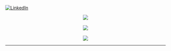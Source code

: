 [![LinkedIn](https://img.shields.io/badge/LinkedIn-%230077B5.svg?logo=linkedin&logoColor=white)](https://linkedin.com/in/lucasoliveira-ti) 
<div align="center">

![](https://github-readme-stats.vercel.app/api?username=Sakhul&theme=dark&hide_border=false&include_all_commits=true&count_private=true)<br/>
<br>
![](https://github-readme-streak-stats.herokuapp.com/?user=Sakhul&theme=dark&hide_border=true)<br/>
<br>
![](https://github-readme-stats.vercel.app/api/top-langs/?username=Sakhul&theme=dark&hide_border=true&include_all_commits=true&count_private=true&layout=compact)

---

</div
<!-- Proudly created with GPRM ( https://gprm.itsvg.in ) -->

